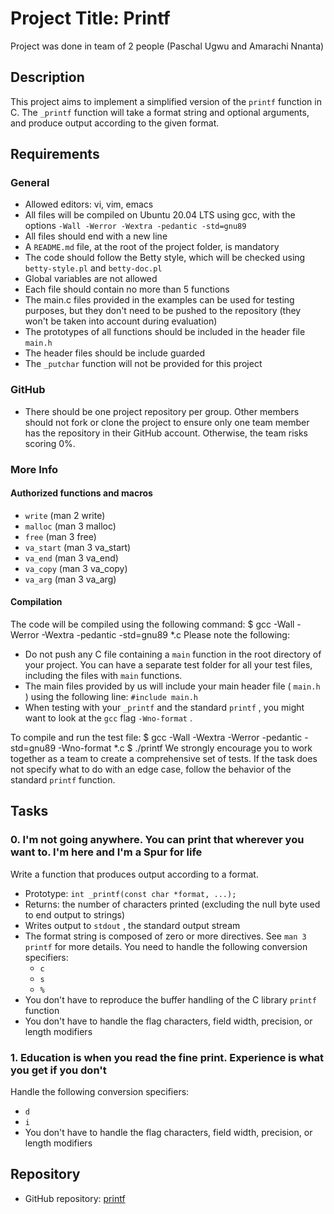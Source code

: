 # Project Title: Printf
Project was done in team of 2 people (Paschal Ugwu and Amarachi Nnanta)

## Description

This project aims to implement a simplified version of the  `printf`  function in C. The  `_printf`  function will take a format string and optional arguments, and produce output according to the given format.

## Requirements

### General

- Allowed editors: vi, vim, emacs
- All files will be compiled on Ubuntu 20.04 LTS using gcc, with the options  `-Wall -Werror -Wextra -pedantic -std=gnu89` 
- All files should end with a new line
- A  `README.md`  file, at the root of the project folder, is mandatory
- The code should follow the Betty style, which will be checked using  `betty-style.pl`  and  `betty-doc.pl` 
- Global variables are not allowed
- Each file should contain no more than 5 functions
- The main.c files provided in the examples can be used for testing purposes, but they don't need to be pushed to the repository (they won't be taken into account during evaluation)
- The prototypes of all functions should be included in the header file  `main.h` 
- The header files should be include guarded
- The  `_putchar`  function will not be provided for this project

### GitHub

- There should be one project repository per group. Other members should not fork or clone the project to ensure only one team member has the repository in their GitHub account. Otherwise, the team risks scoring 0%.

### More Info

#### Authorized functions and macros

-  `write`  (man 2 write)
-  `malloc`  (man 3 malloc)
-  `free`  (man 3 free)
-  `va_start`  (man 3 va_start)
-  `va_end`  (man 3 va_end)
-  `va_copy`  (man 3 va_copy)
-  `va_arg`  (man 3 va_arg)

#### Compilation

The code will be compiled using the following command:
$ gcc -Wall -Werror -Wextra -pedantic -std=gnu89 *.c
Please note the following:

- Do not push any C file containing a  `main`  function in the root directory of your project. You can have a separate test folder for all your test files, including the files with  `main`  functions.
- The main files provided by us will include your main header file ( `main.h` ) using the following line:  `#include main.h` 
- When testing with your  `_printf`  and the standard  `printf` , you might want to look at the  `gcc`  flag  `-Wno-format` .

To compile and run the test file:
$ gcc -Wall -Wextra -Werror -pedantic -std=gnu89 -Wno-format *.c
$ ./printf
We strongly encourage you to work together as a team to create a comprehensive set of tests. If the task does not specify what to do with an edge case, follow the behavior of the standard  `printf`  function.

## Tasks

### 0. I'm not going anywhere. You can print that wherever you want to. I'm here and I'm a Spur for life

Write a function that produces output according to a format.

- Prototype:  `int _printf(const char *format, ...);` 
- Returns: the number of characters printed (excluding the null byte used to end output to strings)
- Writes output to  `stdout` , the standard output stream
- The format string is composed of zero or more directives. See  `man 3 printf`  for more details. You need to handle the following conversion specifiers:
    -  `c` 
    -  `s` 
    -  `%` 
- You don't have to reproduce the buffer handling of the C library  `printf`  function
- You don't have to handle the flag characters, field width, precision, or length modifiers

### 1. Education is when you read the fine print. Experience is what you get if you don't

Handle the following conversion specifiers:

-  `d` 
-  `i` 
- You don't have to handle the flag characters, field width, precision, or length modifiers

## Repository
- GitHub repository: [printf](https://github.com/paschalugwu/printf)
